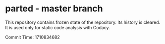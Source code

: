 # parted - master branch

This repository contains frozen state of the repository.
Its history is cleared. It is used only for static code
analysis with Codacy.

Commit Time: 1710834682